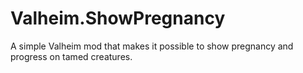# Valheim.ShowPregnancy
A simple Valheim mod that makes it possible to show pregnancy and progress on tamed creatures.
